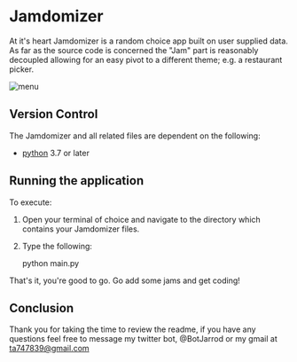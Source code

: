 # Jamdomizer
At it's heart Jamdomizer is a random choice app built on user supplied data. As far as the source code is concerned the "Jam" part is reasonably decoupled allowing for an easy pivot to a different theme; e.g. a restaurant picker. 

![menu](https://user-images.githubusercontent.com/87616660/137225606-79f3e92a-8d6c-4846-9448-6e85cdb45167.png)

## Version Control
The Jamdomizer and all related files are dependent on the following:

- [python](https://docs.python.org/3/) 3.7 or later

## Running the application
To execute: 

1. Open your terminal of choice and navigate to the directory which contains your Jamdomizer files.

2. Type the following:

    python main.py

That's it, you're good to go. Go add some jams and get coding!

## Conclusion
Thank you for taking the time to review the readme, if you have any questions feel free to message my twitter bot, @BotJarrod or my gmail at ta747839@gmail.com
